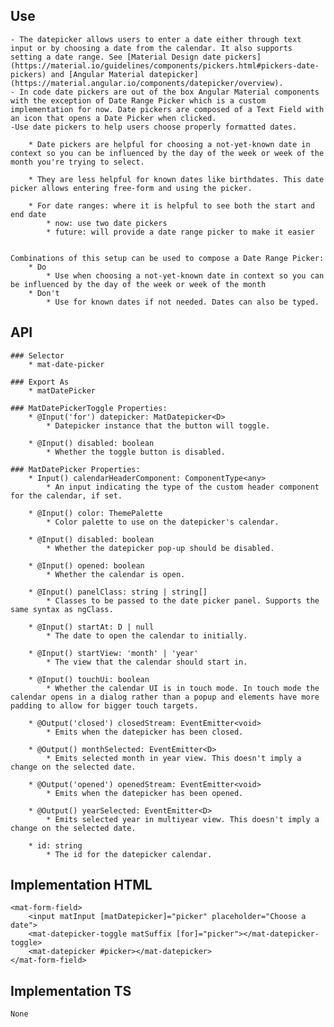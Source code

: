 ## Use
    - The datepicker allows users to enter a date either through text input or by choosing a date from the calendar. It also supports setting a date range. See [Material Design date pickers](https://material.io/guidelines/components/pickers.html#pickers-date-pickers) and [Angular Material datepicker](https://material.angular.io/components/datepicker/overview).
    - In code date pickers are out of the box Angular Material components with the exception of Date Range Picker which is a custom implementation for now. Date pickers are composed of a Text Field with an icon that opens a Date Picker when clicked.
    -Use date pickers to help users choose properly formatted dates.

        * Date pickers are helpful for choosing a not-yet-known date in context so you can be influenced by the day of the week or week of the month you're trying to select.
    
        * They are less helpful for known dates like birthdates. This date picker allows entering free-form and using the picker.
    
        * For date ranges: where it is helpful to see both the start and end date
            * now: use two date pickers
            * future: will provide a date range picker to make it easier
        
    
    Combinations of this setup can be used to compose a Date Range Picker:
        * Do
            * Use when choosing a not-yet-known date in context so you can be influenced by the day of the week or week of the month  
        * Don't 
            * Use for known dates if not needed. Dates can also be typed.

## API
    ### Selector
        * mat-date-picker

    ### Export As
        * matDatePicker

    ### MatDatePickerToggle Properties: 
        * @Input('for') datepicker: MatDatepicker<D>
            * Datepicker instance that the button will toggle.

        * @Input() disabled: boolean
            * Whether the toggle button is disabled.

    ### MatDatePicker Properties: 
        * Input() calendarHeaderComponent: ComponentType<any>
            * An input indicating the type of the custom header component for the calendar, if set.

        * @Input() color: ThemePalette
            * Color palette to use on the datepicker's calendar.

        * @Input() disabled: boolean
            * Whether the datepicker pop-up should be disabled.

        * @Input() opened: boolean
            * Whether the calendar is open.

        * @Input() panelClass: string | string[]
            * Classes to be passed to the date picker panel. Supports the same syntax as ngClass.

        * @Input() startAt: D | null
            * The date to open the calendar to initially.

        * @Input() startView: 'month' | 'year'
            * The view that the calendar should start in.

        * @Input() touchUi: boolean
            * Whether the calendar UI is in touch mode. In touch mode the calendar opens in a dialog rather than a popup and elements have more padding to allow for bigger touch targets.

        * @Output('closed') closedStream: EventEmitter<void>
            * Emits when the datepicker has been closed.

        * @Output() monthSelected: EventEmitter<D>
            * Emits selected month in year view. This doesn't imply a change on the selected date.

        * @Output('opened') openedStream: EventEmitter<void>
            * Emits when the datepicker has been opened.

        * @Output() yearSelected: EventEmitter<D>
            * Emits selected year in multiyear view. This doesn't imply a change on the selected date.

        * id: string
            * The id for the datepicker calendar.

## Implementation HTML
    <mat-form-field>
        <input matInput [matDatepicker]="picker" placeholder="Choose a date">
        <mat-datepicker-toggle matSuffix [for]="picker"></mat-datepicker-toggle>
        <mat-datepicker #picker></mat-datepicker>
    </mat-form-field>

## Implementation TS

    None